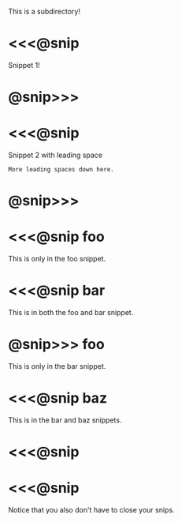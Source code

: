 This is a subdirectory!

# <<<@snip

Snippet 1!

# @snip>>>

# <<<@snip

  Snippet 2 with leading space

    More leading spaces down here.

# @snip>>>

# <<<@snip foo

This is only in the foo snippet.

# <<<@snip bar

This is in both the foo and bar snippet.

# @snip>>> foo

This is only in the bar snippet.

# <<<@snip baz

This is in the bar and baz snippets.

# <<<@snip

# <<<@snip

Notice that you also don't have to close your snips.
